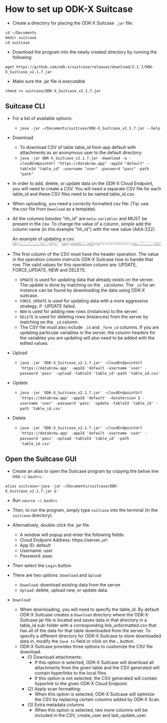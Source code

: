 # How to set up ODK-X Suitcase

- Create a directory for placing the ODK-X Suitcase `.jar` file:

```
cd ~/Documents
mkdir suitcase
cd suitcase
```

- Download the program into the newly created directory by running the following:
```
wget https://github.com/odk-x/suitcase/releases/download/2.1.7/ODK-X_Suitcase_v2.1.7.jar
```

- Make sure the .jar file is executable
```
chmod +x suitcase/ODK-X_Suitcase_v2.1.7.jar
```

## Suitcase CLI

- For a list of available options:
  - `java -jar ~/Documents/suitcase/ODK-X_Suitcase_v2.1.7.jar --help`

- Download
  - To download CSV of table table_id from app default with attachments as an anonymous user to the default directory: 
  - `java -jar ODK-X_Suitcase_v2.1.7.jar -download -a -cloudEndpointUrl "https://databrew.app" -appId "default" -tableId "table_id" -username "user" -password "pass" -path "path"`


- In order to add, delete, or update data on the ODK-X Cloud Endpoint, you will need to create a CSV. You will need a separate CSV file for each table_id and these CSV files need to be named table_id.csv.
- When uploading, you need a correctly formatted csv file: (Tip: use the.csv file from `Download` as a template).
- All the columns besides "hh_id" are `meta-variables` and MUST be present in the csv. To change the value of a column, simple add the column name (in this example "hh_id") with the new value (AAA-222). 
  
  An example of updating a csv:
![](img/example_spreadsheet.png)

 - The first column of the CSV must have the header operation. The value in the operation column instructs ODK-X Suitcase how to handle that row. The valid values for this operation column are: UPDATE, FORCE_UPDATE, NEW and DELETE.
   - `UPDATE` is used for updating data that already exists on the server. The update is done by matching on the `_id`column. The `_id` for an instance can be found by downloading the data using ODK-X suitcase.
   - `FORCE_UPDATE` is used for updating data with a more aggressive strategy, if -UPDATE failed.
   - `NEW` is used for adding new rows (instances) to the server.
   - `DELETE` is used for deleting rows (instances) from the server by matching on the `_id` column.
   - The CSV file must also include `_id` and `_form_id` columns. If you are updating particular variables in the server, the column headers for the variables you are updating will also need to be added with the edited values.

- Upload
  - `java -jar 'ODK-X_Suitcase_v2.1.7.jar' -cloudEndpointUrl 'https://databrew.app' -appId 'default -username 'user' -password 'pass' -upload -tableId 'table_id'-path 'table_id.csv'`

- Update
  - `java -jar 'ODK-X_Suitcase_v2.1.7.jar' -cloudEndpointUrl 'https://databrew.app' -appId 'default' -dataVersion 2 -username 'user' -password 'pass' -update -tableId 'table_id' -path 'table_id.csv'`

- Delete
  - `java -jar 'ODK-X_Suitcase_v2.1.7.jar' -cloudEndpointUrl 'https://databrew.app' -appId 'default -username 'user' -password 'pass' -upload -tableId 'table_id' -path 'table_id.csv'`


## Open the Suitcase GUI

- Create an alias to open the Suitcase program by copying the below line into `~/.bashrc`:
```
alias suitcase='java -jar ~/Documents/suitcase/ODK-X_Suitcase_v2.1.7.jar &'
```
- Run `source ~/.bashrc`
- Then, to run the program, simply type `suitcase` into the terminal (in the `suitcase` directory).
- Alternatively, double-click the .jar file.
  - A window will popup and enter the following fields:
  - Cloud Endpoint Address: https://server_url
  - App ID: default
  - Username: user
  - Password: pass
- Then select the `Login` button

- There are two uptions: `Download` and `Upload`
  - `Download`: download existing data from the server
  - `Upload`: delete, upload new, or update data.
  
- `Download` 
  - When downloading, you will need to specify the table_id. By default ODK-X Suitcase creates a `Download` directory where the ODK-X Suitcase jar file is located and saves data in that directory in a table_id sub-folder with a corresponding link_unformatted.csv that has all of the data for that table downloaded from the server. To specify a different directory for ODK-X Suitcase to store downloaded data in, modify the `Save to` field or click on the `…` button.
  - ODK-X Suitcase provides three options to customize the CSV file download.
    - (1) Download attachments:
      - If this option is selected, ODK-X Suitcase will download all attachments from the given table and the CSV generated will contain hyperlinks to the local files.
      - If this option is not selected, the CSV generated will contain hyperlink to the given ODK-X Cloud Endpoint.
    - (2) Apply scan formatting:
      - When this option is selected, ODK-X Suitcase will optimize the CSV by replacing certain columns added by ODK-X Scan.
    - (3) Extra metadata columns
      - When this option is selected, two more columns will be included in the CSV, create_user and last_update_user.




